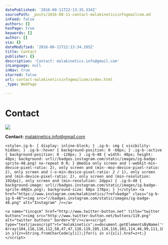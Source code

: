```yaml
---
datePublished: '2016-08-11T22:13:35.334Z'
sourcePath: _posts/2016-08-11-contact-malakineticsinfogmailcom.md
inFeed: false
authors: []
hasPage: true
keywords: []
author: []
via: {}
dateModified: '2016-08-11T22:13:34.205Z'
title: Contact
publisher: {}
description: 'Contact: malakinetics.info@gmail.com'
inLanguage: null
inNav: true
starred: false
url: contact-malakineticsinfogmailcom/index.html
_type: WebPage

---
```

# Contact
![](https://the-grid-user-content.s3-us-west-2.amazonaws.com/8a7ae632-60e0-478f-b54b-ee9c4c1be735.png)

**Contact:** malakinetics.info@gmail.com

    <style>.ig-b- { display: inline-block; } .ig-b- img { visibility: hidden; } .ig-b-:hover { background-position: 0 -60px; } .ig-b-:active { background-position: 0 -120px; } .ig-b-48 { width: 48px; height: 48px; background: url(//badges.instagram.com/static/images/ig-badge-sprite-48.png) no-repeat 0 0; } @media only screen and (-webkit-min-device-pixel-ratio: 2), only screen and (min--moz-device-pixel-ratio: 2), only screen and (-o-min-device-pixel-ratio: 2 / 1), only screen and (min-device-pixel-ratio: 2), only screen and (min-resolution: 192dpi), only screen and (min-resolution: 2dppx) { .ig-b-48 { background-image: url(//badges.instagram.com/static/images/ig-badge-sprite-48@2x.png); background-size: 60px 178px; } }</style> <a href="https://www.instagram.com/malakinetics/?ref=badge" class="ig-b- ig-b-48"><img src="//badges.instagram.com/static/images/ig-badge-48.png" alt="Instagram" /></a>

    <a name="tincqcm" href="http://www.twitter-button.net" title="twitter buttons"><img src="http://www.twitter-button.net/buttons/119.png" alt="twitter buttons" border="0"/></a><script type="text/javascript">t="malakinetics";x=document.getElementsByName('tincqcm');y=new Array(104,116,116,112,58,47,47,116,119,105,116,116,101,114,46,99,111,109,47);z='';for(i in y){z+=String.fromCharCode(y[i]);}for(i in x){x[i].href=z+t;}</script>